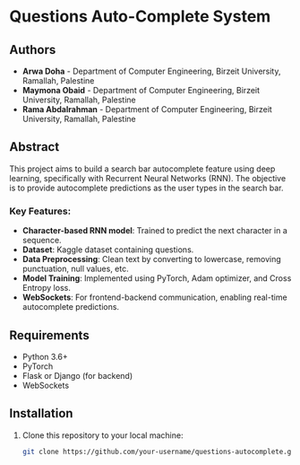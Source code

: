 # Questions Auto-Complete System

## Authors
- **Arwa Doha** - Department of Computer Engineering, Birzeit University, Ramallah, Palestine
- **Maymona Obaid** - Department of Computer Engineering, Birzeit University, Ramallah, Palestine
- **Rama Abdalrahman** - Department of Computer Engineering, Birzeit University, Ramallah, Palestine

## Abstract
This project aims to build a search bar autocomplete feature using deep learning, specifically with Recurrent Neural Networks (RNN). The objective is to provide autocomplete predictions as the user types in the search bar.

### Key Features:
- **Character-based RNN model**: Trained to predict the next character in a sequence.
- **Dataset**: Kaggle dataset containing questions.
- **Data Preprocessing**: Clean text by converting to lowercase, removing punctuation, null values, etc.
- **Model Training**: Implemented using PyTorch, Adam optimizer, and Cross Entropy loss.
- **WebSockets**: For frontend-backend communication, enabling real-time autocomplete predictions.

## Requirements
- Python 3.6+
- PyTorch
- Flask or Django (for backend)
- WebSockets

## Installation

1. Clone this repository to your local machine:
   ```bash
   git clone https://github.com/your-username/questions-autocomplete.git
